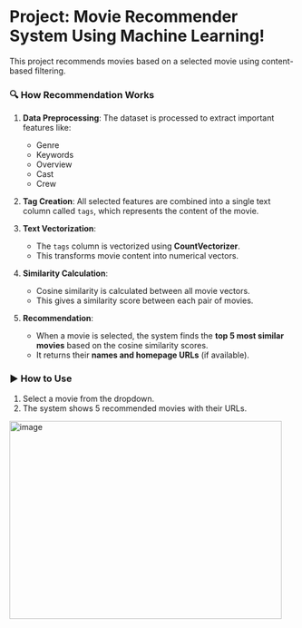 # Project: Movie Recommender System Using Machine Learning!

This project recommends movies based on a selected movie using content-based filtering.

### 🔍 How Recommendation Works

1. **Data Preprocessing**:
   The dataset is processed to extract important features like:

   * Genre
   * Keywords
   * Overview
   * Cast
   * Crew

2. **Tag Creation**:
   All selected features are combined into a single text column called `tags`, which represents the content of the movie.

3. **Text Vectorization**:

   * The `tags` column is vectorized using **CountVectorizer**.
   * This transforms movie content into numerical vectors.

4. **Similarity Calculation**:

   * Cosine similarity is calculated between all movie vectors.
   * This gives a similarity score between each pair of movies.

5. **Recommendation**:

   * When a movie is selected, the system finds the **top 5 most similar movies** based on the cosine similarity scores.
   * It returns their **names and homepage URLs** (if available).

### ▶️ How to Use

1. Select a movie from the dropdown.
2. The system shows 5 recommended movies with their URLs.

<img width="480" height="349" alt="image" src="https://github.com/user-attachments/assets/64af99ea-29b0-42fb-a547-c0b0f9e796ba" />


